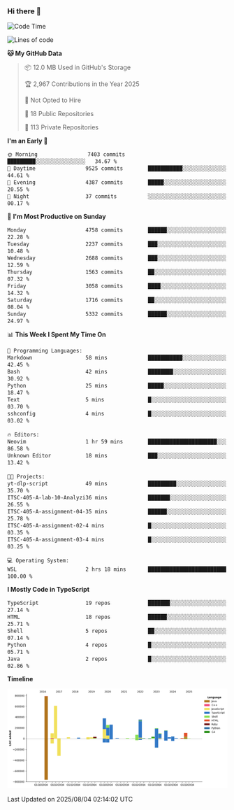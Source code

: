 ### Hi there 👋

<!--
**Clumsy-Coder/Clumsy-Coder** is a ✨ _special_ ✨ repository because its `README.md` (this file) appears on your GitHub profile.

Here are some ideas to get you started:

- 🔭 I’m currently working on ...
- 🌱 I’m currently learning ...
- 👯 I’m looking to collaborate on ...
- 🤔 I’m looking for help with ...
- 💬 Ask me about ...
- 📫 How to reach me: ...
- 😄 Pronouns: ...
- ⚡ Fun fact: ...
-->

<!-- anmol098/waka-readme-stats -->
<!--START_SECTION:waka-->
![Code Time](http://img.shields.io/badge/Code%20Time-1%2C303%20hrs%2028%20mins-blue)

![Lines of code](https://img.shields.io/badge/From%20Hello%20World%20I%27ve%20Written-3.6%20million%20lines%20of%20code-blue)

**🐱 My GitHub Data** 

> 📦 12.0 MB Used in GitHub's Storage 
 > 
> 🏆 2,967 Contributions in the Year 2025
 > 
> 🚫 Not Opted to Hire
 > 
> 📜 18 Public Repositories 
 > 
> 🔑 113 Private Repositories 
 > 
**I'm an Early 🐤** 

```text
🌞 Morning                7403 commits        █████████░░░░░░░░░░░░░░░░   34.67 % 
🌆 Daytime                9525 commits        ███████████░░░░░░░░░░░░░░   44.61 % 
🌃 Evening                4387 commits        █████░░░░░░░░░░░░░░░░░░░░   20.55 % 
🌙 Night                  37 commits          ░░░░░░░░░░░░░░░░░░░░░░░░░   00.17 % 
```
📅 **I'm Most Productive on Sunday** 

```text
Monday                   4758 commits        ██████░░░░░░░░░░░░░░░░░░░   22.28 % 
Tuesday                  2237 commits        ███░░░░░░░░░░░░░░░░░░░░░░   10.48 % 
Wednesday                2688 commits        ███░░░░░░░░░░░░░░░░░░░░░░   12.59 % 
Thursday                 1563 commits        ██░░░░░░░░░░░░░░░░░░░░░░░   07.32 % 
Friday                   3058 commits        ████░░░░░░░░░░░░░░░░░░░░░   14.32 % 
Saturday                 1716 commits        ██░░░░░░░░░░░░░░░░░░░░░░░   08.04 % 
Sunday                   5332 commits        ██████░░░░░░░░░░░░░░░░░░░   24.97 % 
```


📊 **This Week I Spent My Time On** 

```text
💬 Programming Languages: 
Markdown                 58 mins             ███████████░░░░░░░░░░░░░░   42.45 % 
Bash                     42 mins             ████████░░░░░░░░░░░░░░░░░   30.92 % 
Python                   25 mins             █████░░░░░░░░░░░░░░░░░░░░   18.47 % 
Text                     5 mins              █░░░░░░░░░░░░░░░░░░░░░░░░   03.70 % 
sshconfig                4 mins              █░░░░░░░░░░░░░░░░░░░░░░░░   03.02 % 

🔥 Editors: 
Neovim                   1 hr 59 mins        ██████████████████████░░░   86.58 % 
Unknown Editor           18 mins             ███░░░░░░░░░░░░░░░░░░░░░░   13.42 % 

🐱‍💻 Projects: 
yt-dlp-script            49 mins             █████████░░░░░░░░░░░░░░░░   35.70 % 
ITSC-405-A-lab-10-Analyzi36 mins             ███████░░░░░░░░░░░░░░░░░░   26.55 % 
ITSC-405-A-assignment-04-35 mins             ██████░░░░░░░░░░░░░░░░░░░   25.78 % 
ITSC-405-A-assignment-02-4 mins              █░░░░░░░░░░░░░░░░░░░░░░░░   03.35 % 
ITSC-405-A-assignment-03-4 mins              █░░░░░░░░░░░░░░░░░░░░░░░░   03.25 % 

💻 Operating System: 
WSL                      2 hrs 18 mins       █████████████████████████   100.00 % 
```

**I Mostly Code in TypeScript** 

```text
TypeScript               19 repos            ███████░░░░░░░░░░░░░░░░░░   27.14 % 
HTML                     18 repos            ██████░░░░░░░░░░░░░░░░░░░   25.71 % 
Shell                    5 repos             ██░░░░░░░░░░░░░░░░░░░░░░░   07.14 % 
Python                   4 repos             █░░░░░░░░░░░░░░░░░░░░░░░░   05.71 % 
Java                     2 repos             █░░░░░░░░░░░░░░░░░░░░░░░░   02.86 % 
```



**Timeline**

![Lines of Code chart](https://raw.githubusercontent.com/Clumsy-Coder/Clumsy-Coder/main/assets/bar_graph.png)


 Last Updated on 2025/08/04 02:14:02 UTC
<!--END_SECTION:waka-->
